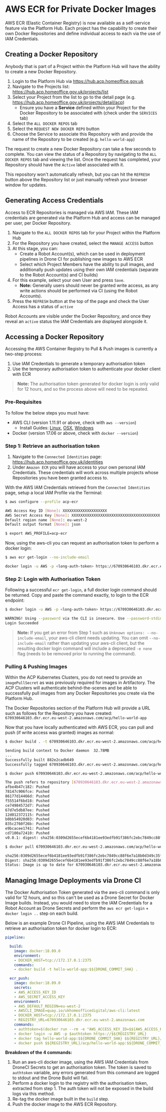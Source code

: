 # AWS ECR for Private Docker Images

AWS ECR (Elastic Container Registry) is now available as a self-service feature via the Platform Hub. Each project has the capability to create their own Docker Repositories and define individual access to each via the use of IAM Credentials.

## Creating a Docker Repository

Anybody that is part of a Project within the Platform Hub will have the ability to create a new Docker Repository.

1. Login to the Platform Hub via https://hub.acp.homeoffice.gov.uk
1. Navigate to the Projects list: https://hub.acp.homeoffice.gov.uk/projects/list
1. Select your Project from the list to go to the detail page (e.g. https://hub.acp.homeoffice.gov.uk/projects/detail/acp)
    * Ensure you have a **Service** defined within your Project for the Docker Repository to be associated with (check under the `SERVICES` tab)
1. Select the `ALL DOCKER REPOS` tab
1. Select the `REQUEST NEW DOCKER REPO` button
1. Choose the Service to associate this Repository with and provide the name of the Repository to be created (e.g. `hello-world-app`)

The request to create a new Docker Repository can take a few seconds to complete. You can view the status of a Repository by navigating to the `ALL DOCKER REPOS` tab and viewing the list. Once the request has completed, your Repository should have the `Active` label associated with it.

This repository won't automatically refresh, but you can hit the `REFRESH` button above the Repository list or just manually refresh your browser window for updates.

## Generating Access Credentials

Access to ECR Repositories is managed via AWS IAM. These IAM credentials are generated via the Platform Hub and access can be managed per user, per Docker Repository.

1. Navigate to the `ALL DOCKER REPOS` tab for your Project within the Platform Hub
1. For the Repository you have created, select the `MANAGE ACCESS` button
1. At this stage, you can:
    * Create a Robot Account(s), which can be used in deployment pipelines in Drone CI for publishing new images to AWS ECR
    * Select which Project Members have the ability to pull images, and additionally push updates using their own IAM credentials (separate to the Robot Account(s) and CI builds)
1. For this example, select your own User and press `Save`.
    * **Note:** Generally users should never be granted write access, as any write actions should be performed via CI (using the Robot Accounts).
1. Press the `REFRESH` button at the top of the page and check the User Access has a status of `active`

Robot Accounts are visible under the Docker Repository, and once they reveal an `active` status the IAM Credentials are displayed alongside it.

## Accessing a Docker Repository

Accessing the AWS Container Registry to Pull & Push images is currently a two-step process:
1. Use IAM Credentials to generate a temporary authorisation token
1. Use the temporary authorisation token to authenticate your docker client with ECR

> **Note:** The authorisation token generated for docker login is only valid for 12 hours, and so the process above will need to be repeated.

### Pre-Requisites

To follow the below steps you must have:
* AWS CLI (version 1.11.91 or above, check with `aws --version`)
  * Install Guides: [Linux](https://docs.aws.amazon.com/cli/latest/userguide/install-linux.html), [OSX](https://docs.aws.amazon.com/cli/latest/userguide/install-macos.html), [Windows](https://docs.aws.amazon.com/cli/latest/userguide/install-windows.html)
* Docker (version 17.06 or above, check with `docker --version`)

### Step 1: Retrieve an authorisation token

1. Navigate to the `Connected Identities` page: https://hub.acp.homeoffice.gov.uk/identities
1. Under `Amazon ECR` you will have access to your own personal IAM Credentials. These credentials will work across multiple projects whose Repositories you have been granted access to.

With the AWS IAM Credentials retrieved from the `Connected Identities` page, setup a local IAM Profile via the Terminal:
```bash
$ aws configure --profile acp-ecr

AWS Access Key ID [None]: XXXXXXXXXXXXXXXXXXXX
AWS Secret Access Key [None]: XXXXXXXXXXXXXXXXXXXXXXXXXXXXXXXXXXXXXXXX
Default region name [None]: eu-west-2
Default output format [None]: json

$ export AWS_PROFILE=acp-ecr
```

Now, using the aws-cli you can request an authorisation token to perform a docker login:
```bash
$ aws ecr get-login --no-include-email

docker login -u AWS -p <long-auth-token> https://670930646103.dkr.ecr.eu-west-2.amazonaws.com
```

### Step 2: Login with Authorisation Token

Following a successful `ecr get-login`, a full docker login command should be returned. Copy and paste the command exactly, to login to the ECR endpoint:

```bash
$ docker login -u AWS -p <long-auth-token> https://670930646103.dkr.ecr.eu-west-2.amazonaws.com

WARNING! Using --password via the CLI is insecure. Use --password-stdin.
Login Succeeded
```

> **Note:** If you get an error from Step 1 such as `Unknown options: --no-include-email`, your aws-cli client needs updating. You can omit `--no-include-email` rather than updating your aws-cli client, but the resulting docker login command will include a deprecated `-e none` flag (needs to be removed prior to running the command).


### Pulling & Pushing Images

Within the ACP Kubernetes Clusters, you do not need to provide an `imagePullSecret` as was previously required for images in Artifactory. The ACP Clusters will authenticate behind-the-scenes and be able to successfully pull images from any Docker Repositories you create via the Platform Hub.

The Docker Repositories section of the Platform Hub will provide a URL such as follows for the Repository you have created: `670930646103.dkr.ecr.eu-west-2.amazonaws.com/acp/hello-world-app`

Now that you have locally authenticated with AWS ECR, you can pull and push (if write access was granted) images as normal:

```bash
$ docker build . -t 670930646103.dkr.ecr.eu-west-2.amazonaws.com/acp/hello-world-app:v0.0.1

Sending build context to Docker daemon  32.78MB
...
Successfully built 882e2cadb649
Successfully tagged 670930646103.dkr.ecr.eu-west-2.amazonaws.com/acp/hello-world-app:v0.0.1

$ docker push 670930646103.dkr.ecr.eu-west-2.amazonaws.com/acp/hello-world-app:v0.0.1

The push refers to repository [670930646103.dkr.ecr.eu-west-2.amazonaws.com/acp/hello-world-app]
afbe4b47c182: Pushed
78147c906fce: Pushed
86177d14466d: Pushed
f55514f6bd18: Pushed
ce74984572d7: Pushed
67d7e5db87ee: Pushed
12d012372115: Pushed
b0bb54920d03: Pushed
835c2760f26b: Pushed
e9bcacee1741: Pushed
cd7100a72410: Pushed
v0.0.1: digest: sha256:0309d2655ecef6b4181ee93edfb91f386fc2ebc7849cc88f6e7a18b0d349c35f size: 2628

$ docker pull 670930646103.dkr.ecr.eu-west-2.amazonaws.com/acp/hello-world-app:v0.0.1@sha256:0309d2655ecef6b4181ee93edfb91f386fc2ebc7849cc88f6e7a18b0d349c35f

sha256:0309d2655ecef6b4181ee93edfb91f386fc2ebc7849cc88f6e7a18b0d349c35f: Pulling from acp/hello-world-app
Digest: sha256:0309d2655ecef6b4181ee93edfb91f386fc2ebc7849cc88f6e7a18b0d349c35f
Status: Image is up to date for 670930646103.dkr.ecr.eu-west-2.amazonaws.com/acp/hello-world-app@sha256:0309d2655ecef6b4181ee93edfb91f386fc2ebc7849cc88f6e7a18b0d349c35f
```

## Managing Image Deployments via Drone CI

The Docker Authorisation Token generated via the aws-cli command is only valid for 12 hours, and so this can't be used as a Drone Secret for Docker Image builds. Instead, you would need to store the IAM Credentials for a Robot Account as Drone Secrets and perform the `aws ecr get-login` + `docker login ..` step on each build.

Below is an example Drone CI Pipeline, using the AWS IAM Credentials to retrieve an authorisation token for docker login to ECR:
```yml
pipeline:

  build:
    image: docker:18.09.0
    environment:
    - DOCKER_HOST=tcp://172.17.0.1:2375
    commands:
    - docker build -t hello-world-app:$${DRONE_COMMIT_SHA} .

  ecr_push:
    image: docker:18.09.0
    secrets:
    - AWS_ACCESS_KEY_ID
    - AWS_SECRET_ACCESS_KEY
    environment:
    - AWS_DEFAULT_REGION=eu-west-2
    - AWSCLI_IMAGE=quay.io/ukhomeofficedigital/aws-cli:latest
    - DOCKER_HOST=tcp://172.17.0.1:2375
    - REGISTRY_URL=670930646103.dkr.ecr.eu-west-2.amazonaws.com
    commands:
    - authtoken=$(docker run --rm -e "AWS_ACCESS_KEY_ID=$${AWS_ACCESS_KEY_ID}" -e "AWS_SECRET_ACCESS_KEY=$${AWS_SECRET_ACCESS_KEY}" -e "AWS_DEFAULT_REGION=$${AWS_DEFAULT_REGION}" $${AWSCLI_IMAGE} ecr get-login --no-include-email | cut -d' ' -f6)
    - docker login -u AWS -p $authtoken https://$${REGISTRY_URL}
    - docker tag hello-world-app:$${DRONE_COMMIT_SHA} $${REGISTRY_URL}/acp/hello-world-app:$${DRONE_COMMIT_SHA}
    - docker push $${REGISTRY_URL}/acp/hello-world-app:$${DRONE_COMMIT_SHA}
```

**Breakdown of the 4 commands:**
1. Run an aws-cli docker image, using the AWS IAM Credentials from DroneCI Secrets to get an authorisation token. The token is saved to `authtoken` variable, any errors generated from this command are logged to stdout and the Drone Build will fail.
1. Perform a docker login to the registry with the authorisation token, extracted from step 1. The auth token will not be exposed in the build logs via this method.
1. Re-tag the docker image built in the `build` step.
1. Push the docker image to the AWS ECR Repository.
